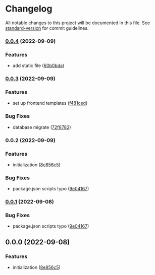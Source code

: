 # Changelog

All notable changes to this project will be documented in this file. See [standard-version](https://github.com/conventional-changelog/standard-version) for commit guidelines.

### [0.0.4](https://github.com/chaoyen199611/sagaon_demo/compare/v0.0.3...v0.0.4) (2022-09-09)


### Features

* add static file ([60b0bda](https://github.com/chaoyen199611/sagaon_demo/commit/60b0bda511478c41d244c520bb7f0f64f661a703))

### [0.0.3](https://github.com/chaoyen199611/sagaon_demo/compare/v0.0.1...v0.0.3) (2022-09-09)


### Features

* set up frontend templates ([f481ced](https://github.com/chaoyen199611/sagaon_demo/commit/f481cedf3e76ea9ad584879ae5daac5463681f5c))


### Bug Fixes

* database migrate ([72f8782](https://github.com/chaoyen199611/sagaon_demo/commit/72f8782255c39c03751b7fccef52f9d5b4dac9f6))

### 0.0.2 (2022-09-09)


### Features

* initialization ([8e856c5](https://github.com/chaoyen199611/sagaon_demo/commit/8e856c5b3c0ab06750f5c3318b7530d37a9be31d))


### Bug Fixes

* package.json scripts typo ([9e04167](https://github.com/chaoyen199611/sagaon_demo/commit/9e0416792524a8c9219094a192f395a795e51a7c))

### [0.0.1](https://github.com/chaoyen199611/sagaon_demo/compare/v0.0.0...v0.0.1) (2022-09-08)


### Bug Fixes

* package.json scripts typo ([9e04167](https://github.com/chaoyen199611/sagaon_demo/commit/9e0416792524a8c9219094a192f395a795e51a7c))

## 0.0.0 (2022-09-08)


### Features

* initialization ([8e856c5](https://github.com/chaoyen199611/sagaon_demo/commit/8e856c5b3c0ab06750f5c3318b7530d37a9be31d))

